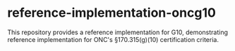 # reference-implementation-oncg10
This repository provides a reference implementation for G10, demonstrating reference implementation for ONC's §170.315(g)(10) certification criteria.
